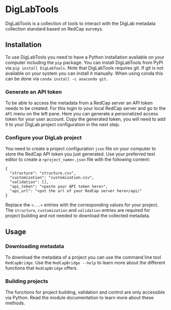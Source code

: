 # DigLabTools

DigLabTools is a collection of tools to interact with the DigLab metadata collection standard based on RedCap surveys.

## Installation

To use DigLabTools you need to have a Python installation available on your computer including the `pip` package.
You can install DigLabTools from PyPI via `pip install DigLabTools`.
Note that DigLabTools requires git. If git is not available on your system you can install it manually. When using conda this can be done via `conda install -c anaconda git`.

### Generate an API token

To be able to access the metadata from a RedCap server an API token needs to be created. For this login to your local RedCap server and go to the `API` menu on the left pane. Here you can generate a personalized access token for your user account. Copy the generated token, you will need to add it to your DigLab project configuration in the next step.

### Configure your DigLab project

You need to create a project configuration `json` file on your computer to store the RedCap API token you just generated. Use your preferred text editor to create a `<project_name>.json` file with the following content:

```
{
  "structure": "structure.csv",
  "customization": "customization.csv",
  "validation": [],
  "api_token": "<paste your API token here>",
  "api_url": "<put the url of your RedCap server here>/api/"
}
```

Replace the `<...>` entries with the corresponding values for your project. The `structure`, `customization` and `validation` entries are required for project building and not needed to download the collected metadata.

## Usage

### Downloading metadata

To download the metadata of a project you can use the command line tool `RedCapBridge`. Use the `RedCapBridge --help` to learn more about the different functions that `RedCapBridge` offers.

### Building projects

The functions for project building, validation and control are only accessible via Python. Read the module documentation to learn more about these methods.
